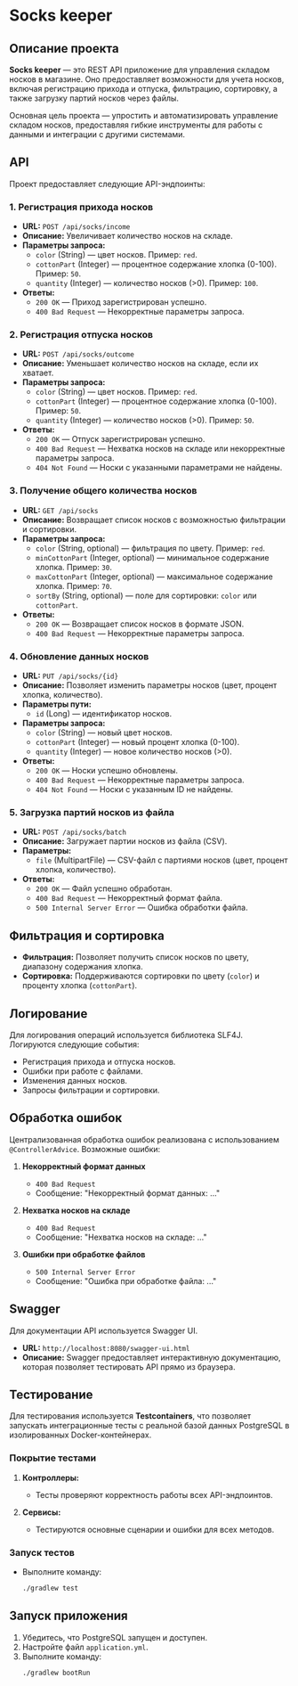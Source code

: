 # Socks keeper

## Описание проекта

**Socks keeper** — это REST API приложение для управления складом носков в магазине. Оно предоставляет возможности для учета носков, включая регистрацию прихода и отпуска, фильтрацию, сортировку, а также загрузку партий носков через файлы.

Основная цель проекта — упростить и автоматизировать управление складом носков, предоставляя гибкие инструменты для работы с данными и интеграции с другими системами.

## API

Проект предоставляет следующие API-эндпоинты:

### 1. **Регистрация прихода носков**

- **URL:** `POST /api/socks/income`
- **Описание:** Увеличивает количество носков на складе.
- **Параметры запроса:**
    - `color` (String) — цвет носков. Пример: `red`.
    - `cottonPart` (Integer) — процентное содержание хлопка (0-100). Пример: `50`.
    - `quantity` (Integer) — количество носков (>0). Пример: `100`.
- **Ответы:**
    - `200 OK` — Приход зарегистрирован успешно.
    - `400 Bad Request` — Некорректные параметры запроса.

### 2. **Регистрация отпуска носков**

- **URL:** `POST /api/socks/outcome`
- **Описание:** Уменьшает количество носков на складе, если их хватает.
- **Параметры запроса:**
    - `color` (String) — цвет носков. Пример: `red`.
    - `cottonPart` (Integer) — процентное содержание хлопка (0-100). Пример: `50`.
    - `quantity` (Integer) — количество носков (>0). Пример: `50`.
- **Ответы:**
    - `200 OK` — Отпуск зарегистрирован успешно.
    - `400 Bad Request` — Нехватка носков на складе или некорректные параметры запроса.
    - `404 Not Found` — Носки с указанными параметрами не найдены.

### 3. **Получение общего количества носков**

- **URL:** `GET /api/socks`
- **Описание:** Возвращает список носков с возможностью фильтрации и сортировки.
- **Параметры запроса:**
    - `color` (String, optional) — фильтрация по цвету. Пример: `red`.
    - `minCottonPart` (Integer, optional) — минимальное содержание хлопка. Пример: `30`.
    - `maxCottonPart` (Integer, optional) — максимальное содержание хлопка. Пример: `70`.
    - `sortBy` (String, optional) — поле для сортировки: `color` или `cottonPart`.
- **Ответы:**
    - `200 OK` — Возвращает список носков в формате JSON.
    - `400 Bad Request` — Некорректные параметры запроса.

### 4. **Обновление данных носков**

- **URL:** `PUT /api/socks/{id}`
- **Описание:** Позволяет изменить параметры носков (цвет, процент хлопка, количество).
- **Параметры пути:**
    - `id` (Long) — идентификатор носков.
- **Параметры запроса:**
    - `color` (String) — новый цвет носков.
    - `cottonPart` (Integer) — новый процент хлопка (0-100).
    - `quantity` (Integer) — новое количество носков (>0).
- **Ответы:**
    - `200 OK` — Носки успешно обновлены.
    - `400 Bad Request` — Некорректные параметры запроса.
    - `404 Not Found` — Носки с указанным ID не найдены.

### 5. **Загрузка партий носков из файла**

- **URL:** `POST /api/socks/batch`
- **Описание:** Загружает партии носков из файла (CSV).
- **Параметры:**
    - `file` (MultipartFile) — CSV-файл с партиями носков (цвет, процент хлопка, количество).
- **Ответы:**
    - `200 OK` — Файл успешно обработан.
    - `400 Bad Request` — Некорректный формат файла.
    - `500 Internal Server Error` — Ошибка обработки файла.

## Фильтрация и сортировка

- **Фильтрация:** Позволяет получить список носков по цвету, диапазону содержания хлопка.
- **Сортировка:** Поддерживаются сортировки по цвету (`color`) и проценту хлопка (`cottonPart`).

## Логирование

Для логирования операций используется библиотека SLF4J. Логируются следующие события:
- Регистрация прихода и отпуска носков.
- Ошибки при работе с файлами.
- Изменения данных носков.
- Запросы фильтрации и сортировки.

## Обработка ошибок

Централизованная обработка ошибок реализована с использованием `@ControllerAdvice`. Возможные ошибки:

1. **Некорректный формат данных**
    - `400 Bad Request`
    - Сообщение: "Некорректный формат данных: ..."

2. **Нехватка носков на складе**
    - `400 Bad Request`
    - Сообщение: "Нехватка носков на складе: ..."

3. **Ошибки при обработке файлов**
    - `500 Internal Server Error`
    - Сообщение: "Ошибка при обработке файла: ..."

## Swagger

Для документации API используется Swagger UI.
- **URL:** `http://localhost:8080/swagger-ui.html`
- **Описание:** Swagger предоставляет интерактивную документацию, которая позволяет тестировать API прямо из браузера.

## Тестирование

Для тестирования используется **Testcontainers**, что позволяет запускать интеграционные тесты с реальной базой данных PostgreSQL в изолированных Docker-контейнерах.

### Покрытие тестами

1. **Контроллеры:**
    - Тесты проверяют корректность работы всех API-эндпоинтов.

2. **Сервисы:**
    - Тестируются основные сценарии и ошибки для всех методов.

### Запуск тестов

- Выполните команду:
  ```bash
  ./gradlew test
  ```

## Запуск приложения

1. Убедитесь, что PostgreSQL запущен и доступен.
2. Настройте файл `application.yml`.
3. Выполните команду:
   ```bash
   ./gradlew bootRun
   ```

